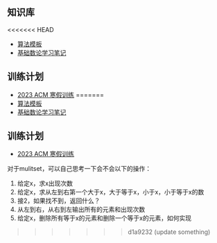 ## 知识库
<<<<<<< HEAD
- [算法模板](MyNotes/03%20Algorithm/算法模板.md)
- [基础数论学习笔记](MyNotes/03%20Algorithm/基础数论学习笔记.md)


## 训练计划
- [2023 ACM 寒假训练](MyNotes/06%20部门建设/2023%20ACM%20寒假训练.md)
=======
- [算法模板](算法模板.md)
- [基础数论学习笔记](基础数论学习笔记.md)


## 训练计划
- [2023 ACM 寒假训练](2023%20ACM%20寒假训练.md)


对于mulitset，可以自己思考一下会不会以下的操作：
1. 给定x，求x出现次数
2. 给定x，求从左到右第一个大于x，大于等于x，小于x，小于等于x的数
3. 接2，如果找不到，返回什么？
4. 从左到右，从右到左输出所有的元素和出现次数
5. 给定x，删除所有等于x的元素和删除一个等于x的元素，如何实现

>>>>>>> d1a9232 (update something)
